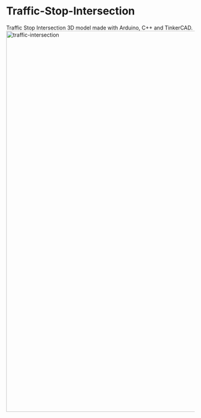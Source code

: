 # Traffic-Stop-Intersection
Traffic Stop Intersection 3D model made with Arduino, C++ and TinkerCAD.
<img width="1015" alt="traffic-intersection" src="https://user-images.githubusercontent.com/78674944/208309359-dce43386-485c-40fd-8c84-33198d0d7a42.png">
